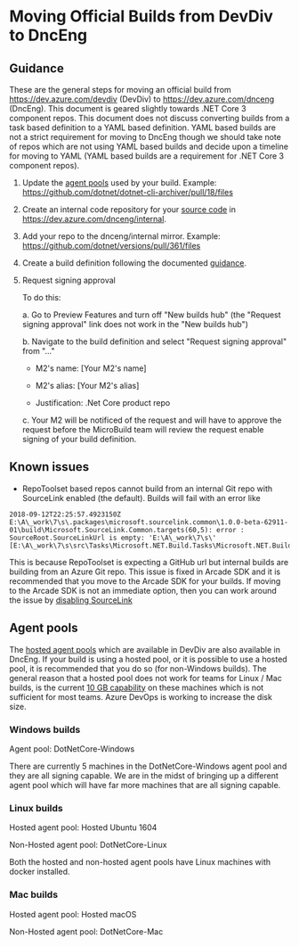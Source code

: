 # Moving Official Builds from DevDiv to DncEng

## Guidance

These are the general steps for moving an official build from https://dev.azure.com/devdiv (DevDiv) to https://dev.azure.com/dnceng (DncEng).  This document is geared slightly towards .NET Core 3 component repos.  This document does not discuss converting builds from a task based definition to a YAML based definition.  YAML based builds are not a strict requirement for moving to DncEng though we should take note of repos which are not using YAML based builds and decide upon a timeline for moving to YAML (YAML based builds are a requirement for .NET Core 3 component repos).

1. Update the [agent pools](#agent-pools) used by your build.  Example: https://github.com/dotnet/dotnet-cli-archiver/pull/18/files

2. Create an internal code repository for your [source code](https://github.com/dotnet/arcade/blob/master/Documentation/AzureDevOps/AzureDevOpsGuidance.md#source-code) in https://dev.azure.com/dnceng/internal.

3. Add your repo to the dnceng/internal mirror. Example: https://github.com/dotnet/versions/pull/361/files

4. Create a build definition following the documented [guidance](https://github.com/dotnet/arcade/blob/master/Documentation/AzureDevOps/AzureDevOpsGuidance.md#build-definitions).

5. Request signing approval

   To do this: 

    a. Go to Preview Features and turn off "New builds hub" (the "Request signing approval" link does not work in the "New builds hub")

    b. Navigate to the build definition and select "Request signing approval" from "..."

      - M2's name: [Your M2's name]

      - M2's alias: [Your M2's alias]

      - Justification: .Net Core product repo

    c. Your M2 will be notificed of the request and will have to approve the request before the MicroBuild team will review the request enable signing of your build definition.

## Known issues

- RepoToolset based repos cannot build from an internal Git repo with SourceLink enabled (the default).  Builds will fail with an error like

```
2018-09-12T22:25:57.4923150Z E:\A\_work\7\s\.packages\microsoft.sourcelink.common\1.0.0-beta-62911-01\build\Microsoft.SourceLink.Common.targets(60,5): error : SourceRoot.SourceLinkUrl is empty: 'E:\A\_work\7\s\' [E:\A\_work\7\s\src\Tasks\Microsoft.NET.Build.Tasks\Microsoft.NET.Build.Tasks.csproj]
```

This is because RepoToolset is expecting a GitHub url but internal builds are building from an Azure Git repo.  This issue is fixed in Arcade SDK and it is recommended that you move to the Arcade SDK for your builds.  If moving to the Arcade SDK is not an immediate option, then you can work around the issue by [disabling SourceLink](https://github.com/dotnet/sourcelink/blob/master/docs/README.md#enablesourcelink)

## Agent pools

The [hosted agent pools](https://docs.microsoft.com/en-us/azure/devops/pipelines/agents/hosted?view=vsts&tabs=yaml) which are available in DevDiv are also available in DncEng.  If your build is using a hosted pool, or it is possible to use a hosted pool, it is recommended that you do so (for non-Windows builds).  The general reason that a hosted pool does not work for teams for Linux / Mac builds, is the current [10 GB capability](https://docs.microsoft.com/en-us/azure/devops/pipelines/agents/hosted?view=vsts&tabs=yaml#capabilities-and-limitations) on these machines which is not sufficient for most teams.  Azure DevOps is working to increase the disk size.

### Windows builds

Agent pool: DotNetCore-Windows

There are currently 5 machines in the DotNetCore-Windows agent pool and they are all signing capable.  We are in the midst of bringing up a different agent pool which will have far more machines that are all signing capable.

### Linux builds

Hosted agent pool: Hosted Ubuntu 1604

Non-Hosted agent pool: DotNetCore-Linux

Both the hosted and non-hosted agent pools have Linux machines with docker installed.

### Mac builds

Hosted agent pool: Hosted macOS

Non-Hosted agent pool: DotNetCore-Mac